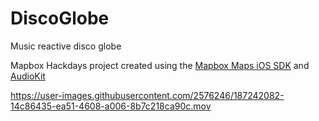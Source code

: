 # DiscoGlobe
Music reactive disco globe

Mapbox Hackdays project created using the [Mapbox Maps iOS SDK](https://github.com/mapbox/mapbox-maps-ios) and [AudioKit](https://github.com/AudioKit/AudioKit)


https://user-images.githubusercontent.com/2576246/187242082-14c86435-ea51-4608-a006-8b7c218ca90c.mov

